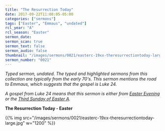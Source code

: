 ```yaml
---
title: "The Resurrection Today"
date: 2017-09-22T11:08:05-05:00
categories: ["sermons"]
tags: ["Easter", "Emmaus", "undated"]
rcl_year: "A"
rcl_season: "Easter"
sermon_date:
sermon_scan: true
sermon_text: false
sermon_audio: false
thumbnail: "/images/sermons/0021/easterc-19xx-theresurrectiontoday-large.jpg"
sermon_number: "0021"
---
```

_Typed sermon, undated. The typed and highlighted sermons from this collection are typically from the early 70's.  This sermon mentions the road to Emmaus, which suggests that the gospel is Luke 24._

<!--more-->


_A gospel from Luke 24 means that this sermon is either from [Easter Evening](http://lectionary.library.vanderbilt.edu/texts.php?id=39) or the [Third Sunday of Easter A](http://lectionary.library.vanderbilt.edu/texts.php?id=41)._

**The Resurrection Today - Easter**

{{% img src="/images/sermons/0021/easterc-19xx-theresurrectiontoday-large.jpg" w="1200" %}}

